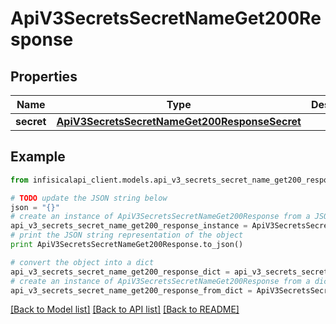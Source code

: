 # ApiV3SecretsSecretNameGet200Response


## Properties
Name | Type | Description | Notes
------------ | ------------- | ------------- | -------------
**secret** | [**ApiV3SecretsSecretNameGet200ResponseSecret**](ApiV3SecretsSecretNameGet200ResponseSecret.md) |  | 

## Example

```python
from infisicalapi_client.models.api_v3_secrets_secret_name_get200_response import ApiV3SecretsSecretNameGet200Response

# TODO update the JSON string below
json = "{}"
# create an instance of ApiV3SecretsSecretNameGet200Response from a JSON string
api_v3_secrets_secret_name_get200_response_instance = ApiV3SecretsSecretNameGet200Response.from_json(json)
# print the JSON string representation of the object
print ApiV3SecretsSecretNameGet200Response.to_json()

# convert the object into a dict
api_v3_secrets_secret_name_get200_response_dict = api_v3_secrets_secret_name_get200_response_instance.to_dict()
# create an instance of ApiV3SecretsSecretNameGet200Response from a dict
api_v3_secrets_secret_name_get200_response_from_dict = ApiV3SecretsSecretNameGet200Response.from_dict(api_v3_secrets_secret_name_get200_response_dict)
```
[[Back to Model list]](../README.md#documentation-for-models) [[Back to API list]](../README.md#documentation-for-api-endpoints) [[Back to README]](../README.md)


